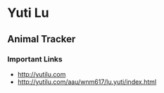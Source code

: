# Yuti Lu

## Animal Tracker

### Important Links

- http://yutilu.com
- http://yutilu.com/aau/wnm617/lu.yuti/index.html